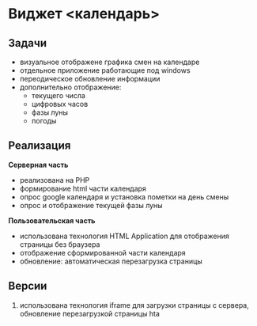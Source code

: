 ﻿# Виджет <календарь>

## Задачи
 - визуальное отображене графика смен на календаре
 - отдельное приложение работающие под windows
 - переодическое обновление информации
 - дополнительно отображение:
   - текущего числа
   - цифровых часов
   - фазы луны
   - погоды
   
## Реализация

**Серверная часть**
- реализована на PHP
- формирование html части календаря
- опрос google календаря и установка пометки на день смены
- опрос и отображение текущей фазы луны

**Пользовательская часть**
 - использована технология HTML Application для отображения страницы без браузера
 - отображение сформированной части календаря
 - обновление: автоматическая перезагрузка страницы
 
 ## Версии
  1.  использована технология iframe для загрузки страницы с сервера, обновление перезагрузкой страницы hta